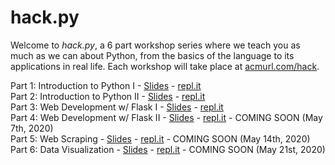 # hack.py

Welcome to *hack.py*, a 6 part workshop series where we teach you as much as we can about Python, from the basics of the language to its applications in real life. Each workshop will take place at [acmurl.com/hack](http://acmurl.com/hack).

Part 1: Introduction to Python I - [Slides](http://acmurl.com/hackpy1) - [repl.it](https://acmurl.com/hackpy1-repl)  
Part 2: Introduction to Python II - [Slides](https://docs.google.com/presentation/d/1pdL_gVBtCBsIL5tA66lprdBvPxRim-Nsbxw-97aSAY4/edit?usp=sharing) - [repl.it](https://acmurl.com/hackpy2-repl)  
Part 3: Web Development w/ Flask I - [Slides](http://acmurl.com/hackpy3) - [repl.it]()  
Part 4: Web Development w/ Flask II - [Slides]() - [repl.it]() - COMING SOON (May 7th, 2020)  
Part 5: Web Scraping - [Slides]() - [repl.it]() - COMING SOON (May 14th, 2020)  
Part 6: Data Visualization - [Slides]() - [repl.it]() - COMING SOON (May 21st, 2020)  
